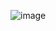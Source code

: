 ![image](https://github.com/VanHoang110802/GiaiBai/assets/108053955/999bbebd-3348-4dd7-992f-c95fb56b1cef)
